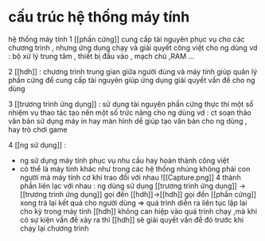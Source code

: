 # cấu trúc hệ thống máy tính 

hệ thống máy tính 
1 [[phần cứng]]
cung cấp tài nguyên phục vụ cho các chương trình , nhưng ứng dụng chạy và giải quyết công việt cho ng dùng 
vd : bộ xử lý trung tâm , thiết bị đầu vào , mạch chủ ,RAM ... 

2 [[hdh]] :
chương trình trung gian giữa người dùng và máy tính giúp quản lý phần cứng để cung cấp tài nguyên giúp ứng dụng giải quyết vấn đề cho ng dùng 

3 [[trương trình ứng dụng]] :
sử dụng tài nguyên phần cứng thực thi một số nhiệm vụ thao tác tạo nên một số trức năng cho ng dùng 
vd : ct soạn thảo văn bản sử dụng máy in hay màn hình dể giúp tạo văn bản cho ng dùng , hay trò chơi game 

4 [[ng sử dụng]] :
- ng sử dụng máy tính phục vụ nhu cầu hay hoàn thành công việt
- có thể là máy tính khác như trong các  hệ thống nhúng không phải con người mà máy tính cơ khí  trao đổi với nhau 
![[Capture.png]]
4 thành phần liên lạc với nhau : 
ng dùng sử dụng [[trương trình ứng dụng]] -> [[trương trình ứng dụng]] gọi đến [[hdh]]->[[hdh]] gọi đến [[phần cứng]] xong trả lại kết quả cho người dùng => quá trình diễn ra liên tục lập lai cho kỳ 
trong máy tính [[hdh]] không can hiệp vào quá trình chạy ,mà khi có sự kiện vấn đề xảy ra thì [[hdh]] sẽ giải quyết vấn đề đó trước khi chạy lại chương trình 

